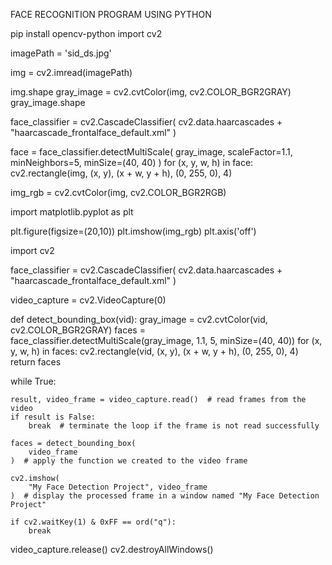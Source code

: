 FACE RECOGNITION PROGRAM USING PYTHON

pip install opencv-python
import cv2

imagePath = 'sid_ds.jpg'

img = cv2.imread(imagePath)

img.shape
gray_image = cv2.cvtColor(img, cv2.COLOR_BGR2GRAY)
gray_image.shape

face_classifier = cv2.CascadeClassifier(
    cv2.data.haarcascades + "haarcascade_frontalface_default.xml"
)

face = face_classifier.detectMultiScale(
    gray_image, scaleFactor=1.1, minNeighbors=5, minSize=(40, 40)
)
for (x, y, w, h) in face:
    cv2.rectangle(img, (x, y), (x + w, y + h), (0, 255, 0), 4)

img_rgb = cv2.cvtColor(img, cv2.COLOR_BGR2RGB)

import matplotlib.pyplot as plt



plt.figure(figsize=(20,10))
plt.imshow(img_rgb)
plt.axis('off')

 import cv2

face_classifier = cv2.CascadeClassifier(
    cv2.data.haarcascades + "haarcascade_frontalface_default.xml"
    )   


video_capture = cv2.VideoCapture(0)

def detect_bounding_box(vid):
    gray_image = cv2.cvtColor(vid, cv2.COLOR_BGR2GRAY)
    faces = face_classifier.detectMultiScale(gray_image, 1.1, 5, minSize=(40, 40))
    for (x, y, w, h) in faces:
        cv2.rectangle(vid, (x, y), (x + w, y + h), (0, 255, 0), 4)
    return faces

while True:

    result, video_frame = video_capture.read()  # read frames from the video
    if result is False:
        break  # terminate the loop if the frame is not read successfully

    faces = detect_bounding_box(
        video_frame
    )  # apply the function we created to the video frame

    cv2.imshow(
        "My Face Detection Project", video_frame
    )  # display the processed frame in a window named "My Face Detection Project"

    if cv2.waitKey(1) & 0xFF == ord("q"):
        break

video_capture.release()
cv2.destroyAllWindows()




<!---
Sid8981/Sid8981 is a ✨ special ✨ repository because its `README.md` (this file) appears on your GitHub profile.
You can click the Preview link to take a look at your changes.
--->
